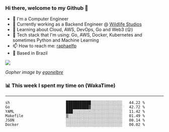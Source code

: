 ### Hi there, welcome to my Github 👋

- 📖 I'm a Computer Engineer
- 🔭 Currently working as a Backend Engineer @ [Wildlife Studios](https://wildlifestudios.com/)
- 🌱 Learning about Cloud, AWS, DevOps, Go and Web3 (😲)
- 🚀 Tech stack that I'm using: Go, AWS, Docker, Kubernetes and sometimes Python and Machine Learning
- 📫 How to reach me: [raphaelfp](https://linkedin.com/in/raphaelfp)
- 🏡 Based in Brazil

![](https://github.com/raphaelfp/gophers/blob/master/.thumb/animation/morning-coffee-3x.gif)

*Gopher image by [egonelbre](https://github.com/egonelbre/)*

### 📊 This week I spent my time on (WakaTime)

---

<!--START_SECTION:waka-->

```text
sh                         ███████████░░░░░░░░░░░░░░   44.22 %
Go                         ██████████▓░░░░░░░░░░░░░░   42.72 %
YAML                       ███░░░░░░░░░░░░░░░░░░░░░░   11.42 %
Makefile                   ▒░░░░░░░░░░░░░░░░░░░░░░░░   01.49 %
JSON                       ░░░░░░░░░░░░░░░░░░░░░░░░░   00.14 %
Docker                     ░░░░░░░░░░░░░░░░░░░░░░░░░   00.02 %
```

<!--END_SECTION:waka-->
